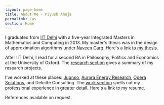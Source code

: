 ```yaml
---
layout: page-home
title: About Me - Piyush Ahuja
permalink: /as
section: Home
---
```



<!-- 
<img class='inset right' src='/1.jpg' title='Piyush Ahuja' width='130px' />   -->

<!-- [Platonia](https://play.google.com/store/apps/details?id=com.platonialabs.platonia), my latest product, is out on Google playstore!  It has been a year in the making, so do check it out and leave some feedback. -->

<!-- 
I enjoy solving algorthmic problems in my free time. This [github repository](https://github.com/piyushahuja/data-structures-and-algorithms) contains some implementations in Java. -->


I graduated from [IIT Delhi](https://en.wikipedia.org/wiki/Indian_Institute_of_Technology_Delhi) with a five-year Integrated Masters in Mathematics and Computing in 2013. My master's thesis was in the design of approximation algorithms under [Naveen Garg](https://en.wikipedia.org/wiki/Naveen_Garg). Here's a [link to my thesis][thesis]. 

After IIT Delhi, I read for a second BA in Philosophy, Politics and Economics at the University of Oxford. The [research section](/research)  gives a summary of my research projects.


I've worked at these places: [Jugnoo](https://www.jugnoo.in/), [Aurora Energy Research](https://www.auroraer.com/), [Opera Solutions](https://www.operasolutions.com/), and Deloitte Consulting. The [work section](/work)  spells out my professional experience in greater detail.  Here's a link to my [resume][resumeFile].

References available on request.



[resumeFile]: ../files/piyush_resume.pdf 
[thesis]: ../files/research/thesis.pdf
